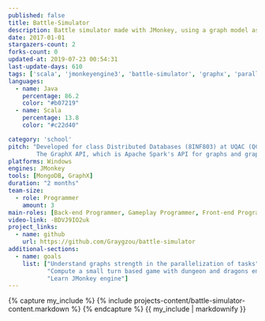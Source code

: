 ```yaml
---
published: false
title: Battle-Simulator
description: Battle simulator made with JMonkey, using a graph model as back-end
date: 2017-01-01
stargazers-count: 2
forks-count: 0
updated-at: 2019-07-23 00:54:31
last-update-days: 610
tags: ['scala', 'jmonkeyengine3', 'battle-simulator', 'graphx', 'parallelization', 'graph', 'game']
languages: 
  - name: Java
    percentage: 86.2
    color: "#b07219"
  - name: Scala
    percentage: 13.8
    color: "#c22d40"

category: 'school'
pitch: "Developed for class Distributed Databases (8INF803) at UQAC (QC, CA).
        The GraphX API, which is Apache Spark's API for graphs and graph-parallel computation is used to create the back-end graph."
platforms: Windows
engines: JMonkey
tools: [MongoDB, GraphX]
duration: "2 months"
team-size:
  - role: Programmer
    amount: 3
main-roles: [Back-end Programmer, Gameplay Programmer, Front-end Programmeur]
video-link: -BDVJ9IO2uk
project_links:
  - name: github
    url: https://github.com/Graygzou/battle-simulator
additional-sections:
  - name: goals
    list: ["Understand graphs strength in the parallelization of tasks",
           "Compute a small turn based game with dungeon and dragons entities",
           "Learn JMonkey engine"]
---
```

<!---
Gregoire Boiron <gregoire.boiron@gmail.com>
Copyright (c) 2018-2019 Gregoire Boiron  All Rights Reserved.
--->

{% capture my_include %}
{% include projects-content/battle-simulator-content.markdown %}
{% endcapture %}
{{ my_include | markdownify }}
